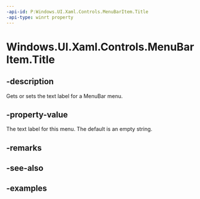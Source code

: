 ```yaml
---
-api-id: P:Windows.UI.Xaml.Controls.MenuBarItem.Title
-api-type: winrt property
---
```


<!-- Property syntax.
public string Title { get;  set; }
-->

# Windows.UI.Xaml.Controls.MenuBarItem.Title

## -description

Gets or sets the text label for a MenuBar menu.

## -property-value

The text label for this menu. The default is an empty string.

## -remarks

## -see-also

## -examples

